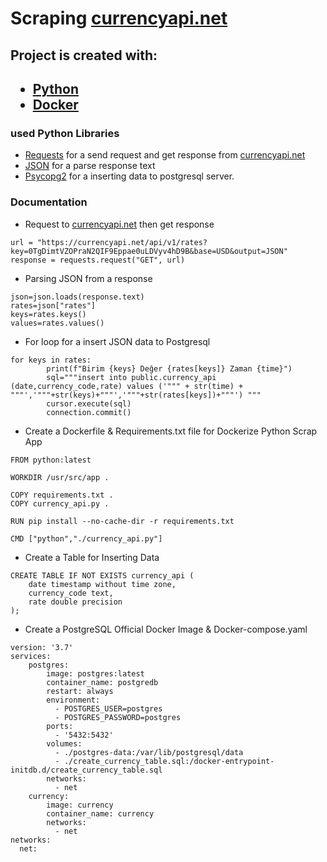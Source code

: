 
<h1>Scraping <a href="https://currencyapi.net" target="_blank">currencyapi.net</a></h1>
<h2>Project is created with:<h2>
<ul>
    <li>
        <a href="https://www.python.org" target="_blank">Python</a>
    </li>
    <li>
        <a href="https://www.docker.com" target="_blank">Docker</a>
    </li>
</ul>

### used Python Libraries 

- <a href="https://pypi.org/project/requests/" target="_blank">Requests</a> for a send request and get response from <a href="https://currencyapi.net" target="_blank">currencyapi.net</a>
- <a href="https://docs.python.org/3/library/json.html" target="_blank">JSON</a> for a parse response text
- <a href="https://pypi.org/project/psycopg2/" target="_blank">Psycopg2</a> for a inserting data to postgresql server.

### Documentation

- Request to <a href="https://currencyapi.net" target="_blank">currencyapi.net</a> then get response
```
url = "https://currencyapi.net/api/v1/rates?key=0TgDimtVZOPraN2QIF9Eppae0uLDVyv4hD9B&base=USD&output=JSON"
response = requests.request("GET", url)
```
- Parsing JSON from a response
```
json=json.loads(response.text)
rates=json["rates"]
keys=rates.keys()
values=rates.values()
```
- For loop for a insert JSON data to Postgresql 
```
for keys in rates:
        print(f"Birim {keys} Değer {rates[keys]} Zaman {time}")
        sql="""insert into public.currency_api (date,currency_code,rate) values ('""" + str(time) + """','"""+str(keys)+"""','"""+str(rates[keys])+"""') """
        cursor.execute(sql)
        connection.commit()
```
- Create a Dockerfile & Requirements.txt file for Dockerize Python Scrap App
```
FROM python:latest

WORKDIR /usr/src/app .

COPY requirements.txt .
COPY currency_api.py .

RUN pip install --no-cache-dir -r requirements.txt

CMD ["python","./currency_api.py"]
```
- Create a Table for Inserting Data
```
CREATE TABLE IF NOT EXISTS currency_api (
    date timestamp without time zone,
    currency_code text,
	rate double precision
);
```
- Create a PostgreSQL Official Docker Image & Docker-compose.yaml
```
version: '3.7'
services:
    postgres:
        image: postgres:latest
        container_name: postgredb
        restart: always
        environment:
          - POSTGRES_USER=postgres
          - POSTGRES_PASSWORD=postgres
        ports:
          - '5432:5432'
        volumes: 
          - ./postgres-data:/var/lib/postgresql/data
          - ./create_currency_table.sql:/docker-entrypoint-initdb.d/create_currency_table.sql
        networks:
          - net  
    currency:
        image: currency
        container_name: currency
        networks: 
          - net
networks:
  net:
```
